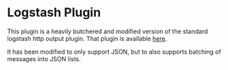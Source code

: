 # Logstash Plugin

This plugin is a heavily butchered and modified version of the standard logstash http output plugin. That plugin is available [here](https://github.com/logstash-plugins/logstash-output-solr_http). 

It has been modified to only support JSON, but to also supports batching of messages into JSON lists.